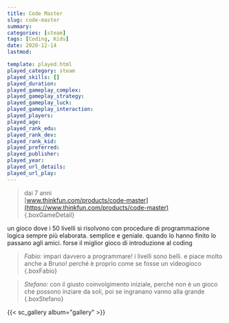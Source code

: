 ```yaml
---
title: Code Master
slug: code-master
summary: 
categories: [steam]
tags: [Coding, Kids]
date: 2020-12-14
lastmod: 

template: played.html
played_category: steam
played_skills: []
played_duration: 
played_gameplay_complex: 
played_gameplay_strategy: 
played_gameplay_luck: 
played_gameplay_interaction: 
played_players: 
played_age: 
played_rank_edu: 
played_rank_dev: 
played_rank_kid: 
played_preferred: 
played_publisher: 
played_year: 
played_url_details: 
played_url_play: 
---
```


> dai 7 anni  
> [www.thinkfun.com/products/code-master](https://www.thinkfun.com/products/code-master)  
{.boxGameDetail}

un gioco dove i 50 livelli si risolvono con procedure di programmazione logica sempre più elaborata.
semplice e geniale. quando lo hanno finito lo passano agli amici.
forse il miglior gioco di introduzione al coding

> *Fabio:* impari davvero a programmare! i livelli sono belli. e piace molto anche a Bruno! perché è proprio come se fosse un videogioco
{.boxFabio}

> *Stefano:* con il giusto coinvolgimento iniziale, perché non è un gioco che possono inziare da soli, poi se ingranano vanno alla grande
{.boxStefano}

{{< sc_gallery album="gallery" >}}
